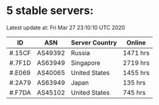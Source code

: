 # 5 stable servers:

Latest update at: Fri Mar 27 23:10:10 UTC 2020

| ID | ASN | Server Country | Online |
| -- | --- | -------------- | ------ |
| #.15CF | AS49392 | Russia | 1471 hrs |
| #.7F1D | AS63949 | Singapore | 2719 hrs |
| #.E069 | AS40065 | United States | 1455 hrs |
| #.2A79 | AS63949 | Japan | 135 hrs |
| #.F7DA | AS45102 | United States | 745 hrs |

